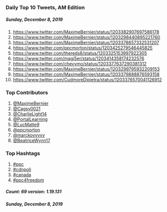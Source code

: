 ### Daily Top 10 Tweets, AM Edition
##### Sunday, December 8, 2019
 1) https://www.twitter.com/MaximeBernier/status/1203382907697586178
 2) https://www.twitter.com/MaximeBernier/status/1203298440895221760
 3) https://www.twitter.com/MaximeBernier/status/1203378657332531207
 4) https://www.twitter.com/ppcmorton/status/1203425279546445825
 5) https://www.twitter.com/thereds8/status/1203325153997922305
 6) https://www.twitter.com/magi5er/status/1203414358174232576
 7) https://www.twitter.com/chevymo/status/1203377637290381312
 8) https://www.twitter.com/MaximeBernier/status/1203299795932209153
 9) https://www.twitter.com/MaximeBernier/status/1203379888876593158
10) https://www.twitter.com/CudmoreDipietra/status/1203376570041126912

### Top Contributors
  1) [@MaximeBernier](https://www.twitter.com/MaximeBernier)
  2) [@Cagsy0021](https://www.twitter.com/Cagsy0021)
  3) [@CharlieLight14](https://www.twitter.com/CharlieLight14)
  4) [@PortalLearning](https://www.twitter.com/PortalLearning)
  5) [@LucMatte9](https://www.twitter.com/LucMatte9)
  6) [@ppcmorton](https://www.twitter.com/ppcmorton)
  7) [@marckovvvvv](https://www.twitter.com/marckovvvvv)
  8) [@BeatriceWynn17](https://www.twitter.com/BeatriceWynn17)


### Top Hashtags

  1) [#ppc](https://www.twitter.com/hashtag/ppc)
  2) [#cdnpoli](https://www.twitter.com/hashtag/cdnpoli)
  3) [#canada](https://www.twitter.com/hashtag/canada)
  4) [#ppc4freedom](https://www.twitter.com/hashtag/ppc4freedom)

##### Count: 69	version: 1.19.131
##### Sunday, December 8, 2019

